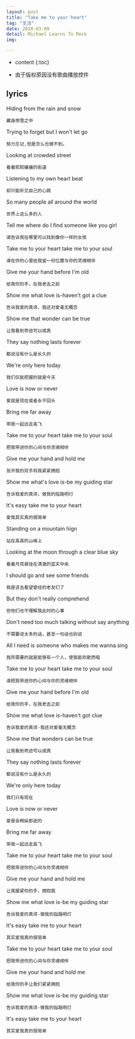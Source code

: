 ```yaml
---
layout: post
title: "Take me to your heart"
tag: "生活"
date: 2018-03-09
detail: Michael Learns To Rock
img: 

--- 
```


* content
{:toc}

* 由于版权原因没有歌曲播放控件
    
## lyrics

Hiding from the rain and snow   

    藏身雨雪之中 

Trying to forget but I won't let go

    努力忘记,但是怎么也做不到。

Looking at crowded street

    看着熙熙攘攘的街道

Listening to my own heart beat

    却只能听见自己的心跳

So many people all around the world

    世界上这么多的人

Tell me where do I find someone like you girl

    请告诉我在哪里可以找到像你一样的女孩

Take me to your heart take me to your soul

    请在你的心里给我留一份位置与你的灵魂相伴

Give me your hand before I'm old

    给我你的手，在我老去之前

Show me what love is-haven't got a clue

    告诉我爱的真谛，我还对爱毫无概念

Show me that wonder can be true

    让我看到奇迹可以成真

They say nothing lasts forever

    都说没有什么是长久的

We're only here today

    我们仅能把握的就是今天

Love is now or never

    爱就是现在或者永不回头

Bring me far away

    带我一起远走高飞

Take me to your heart take me to your soul

    把我带进你的心间与你灵魂相伴

Give me your hand and hold me 

    张开我的双手将我紧紧拥抱

Show me what's love is-be my guiding star

    告诉我爱的真谛，做我的指路明灯

It's easy take me to your heart

    爱我其实真的很简单

Standing on a mountain hign

    站在高高的山峰上

Looking at the moon through a clear blue sky

    看着月亮悬挂在清澈的蓝天中央

I should go and see some friends

    我是该去看望曾经的老友们了

But they don't really comprehend

    但他们也不理解我此时的心事

Don't need too much talking without say anything 

    不需要说太多的话，甚至一句话也别说

All I need is someone who makes me wanna sing

    我所需要的就是能够有一个人，使我能欢歌而唱

Take me to your heart take me to your soul

    请把我带进你的心间与你的灵魂相伴

Give me your hand before I'm old

    给我你的手，在我老去之前

Show me what love is-haven't got clue

    告诉我爱的真谛-我还对爱毫无概念

Show me that wonders can be true

    让我看到奇迹可以成真

They say nothing lasts forever

    都说没有什么是永久的

We're only here today

    我们只有现在

Love is now or never

    爱是会稍纵即逝的

Bring me far away

    带我一起远走高飞

Take me to your heart take me to your soul

    把我带进你的心间与你灵魂相伴

Give me your hand and hold me

    让我握紧你的手，拥抱我

Show me what love is-be my guiding star

    告诉我爱的真谛-做我的指路明灯 

It's easy take me to your heart

    其实爱我真的很简单

Take me to your heart take me to your soul

    把我带进你的心间与你灵魂相伴

Give me your hand and hold me 

    给我你的手让我们紧紧拥抱
    
Show me what love is-be my guiding star

    告诉我爱的真谛-做我的指路明灯 

It's easy take me to your heart

    其实爱我真的很简单
    
